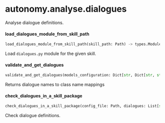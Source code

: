 <a name="autonomy.analyse.dialogues"></a>
# autonomy.analyse.dialogues

Analyse dialogue definitions.

<a name="autonomy.analyse.dialogues.load_dialogues_module_from_skill_path"></a>
#### load`_`dialogues`_`module`_`from`_`skill`_`path

```python
load_dialogues_module_from_skill_path(skill_path: Path) -> types.ModuleType
```

Load `dialogues.py` module for the given skill.

<a name="autonomy.analyse.dialogues.validate_and_get_dialogues"></a>
#### validate`_`and`_`get`_`dialogues

```python
validate_and_get_dialogues(models_configuration: Dict[str, Dict[str, str]]) -> Dict[str, str]
```

Returns dialogue names to class name mappings

<a name="autonomy.analyse.dialogues.check_dialogues_in_a_skill_package"></a>
#### check`_`dialogues`_`in`_`a`_`skill`_`package

```python
check_dialogues_in_a_skill_package(config_file: Path, dialogues: List[str]) -> None
```

Check dialogue definitions.

